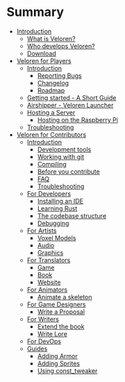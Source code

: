 # Summary

- [Introduction](introduction/README.md)
  - [What is Veloren?](introduction/what-is-veloren.md)
  - [Who develops Veloren?](introduction/who-builds-veloren.md)
  - [Download](introduction/download.md)
- [Veloren for Players](players/README.md)
  - [Introduction](players/introduction.md)
    - [Reporting Bugs](players/reporting-bugs.md)
    - [Changelog](players/changelog.md)
    - [Roadmap](players/roadmap.md)
  - [Getting started - A Short Guide](players/getting-started/README.md)
  - [Airshipper - Veloren Launcher](players/airshipper.md)
  - [Hosting a Server](players/hosting-a-server.md)
  	- [Hosting on the Raspberry Pi](players/hosting-server-on-rpi.md)
  - [Troubleshooting](players/troubleshooting.md)
- [Veloren for Contributors](contributors/README.md)
  - [Introduction](contributors/introduction.md)
    - [Development tools](contributors/development-tools.md)
    - [Working with git](contributors/working-with-git.md)
    - [Compiling](contributors/compiling.md)
    - [Before you contribute](contributors/before-you-contribute.md)
    - [FAQ](contributors/faq.md)
    - [Troubleshooting](contributors/troubleshooting.md)
  - [For Developers](contributors/developers/README.md)
    - [Installing an IDE](contributors/developers/install-ide.md)
    - [Learning Rust](contributors/developers/learn-rust.md)
    - [The codebase structure](contributors/developers/codebase-structure.md)
    - [Debugging](contributors/developers/debugging.md)
  - [For Artists](contributors/artists/README.md)
    - [Voxel Models](contributors/artists/voxel-models.md)
    - [Audio]()
    - [Graphics]()
  - [For Translators](contributors/translators/README.md)
    - [Game](contributors/translators/game.md)
    - [Book]()
    - [Website]()
  - [For Animators]()
    - [Animate a skeleton]()
  - [For Game Designers](contributors/game-designers/README.md)
    - [Write a Proposal](contributors/game-designers/writing-a-proposal.md)
  - [For Writers](contributors/writers/README.md)
    - [Extend the book](contributors/writers/extend-this-book.md)
    - [Write Lore]()
  - [For DevOps]()
  - [Guides](contributors/guides/README.md)
    - [Adding Armor](contributors/guides/adding-armor/guide.md)
    - [Adding Sprites](contributors/guides/adding-sprites/guide.md)
	- [Using const_tweaker](contributors/guides/using-const_tweaker/guide.md)

